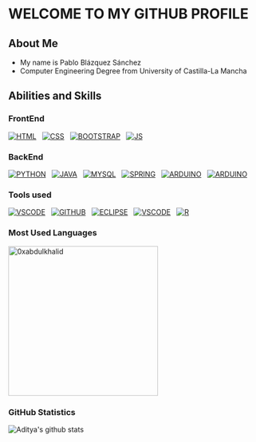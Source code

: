 # WELCOME TO MY GITHUB PROFILE

## About Me

- My name is Pablo Blázquez Sánchez
- Computer Engineering Degree from University of Castilla-La Mancha

## Abilities and Skills

### FrontEnd

[![HTML](https://skillicons.dev/icons?i=html)](https://www.w3schools.com/html/) &nbsp; [![CSS](https://skillicons.dev/icons?i=css)](https://www.w3schools.com/css/) &nbsp; [![BOOTSTRAP](https://skillicons.dev/icons?i=bootstrap)](https://getbootstrap.com/) &nbsp; [![JS](https://skillicons.dev/icons?i=js)](https://developer.mozilla.org/en-US/docs/Web/JavaScript)

### BackEnd

[![PYTHON](https://skillicons.dev/icons?i=py)](https://www.python.org/) &nbsp; [![JAVA](https://skillicons.dev/icons?i=java)](https://www.java.com/) &nbsp; [![MYSQL](https://skillicons.dev/icons?i=mysql)](https://www.mysql.com/) &nbsp; [![SPRING](https://skillicons.dev/icons?i=spring)](https://spring.io/) &nbsp; [![ARDUINO](https://skillicons.dev/icons?i=arduino)](https://www.arduino.cc/) &nbsp; [![ARDUINO](https://skillicons.dev/icons?i=c)](https://www.w3schools.com/c/c_intro.php)

### Tools used

[![VSCODE](https://skillicons.dev/icons?i=vscode)](https://www.vscode.com/) &nbsp; [![GITHUB](https://skillicons.dev/icons?i=github)](https://www.github.com/) &nbsp; [![ECLIPSE](https://skillicons.dev/icons?i=eclipse)](https://www.eclipse.org/) &nbsp; [![VSCODE](https://skillicons.dev/icons?i=visualstudio)](https://visualstudio.microsoft.com/es/) &nbsp; [![R](https://skillicons.dev/icons?i=r)](https://www.r-project.org/)

### Most Used Languages

<img src="https://github-readme-stats.vercel.app/api/top-langs?username=PabloBlazquezSanchez&show_icons=true&locale=en&layout=pie&line_height=20&title_color=7A7ADB&icon_color=2234AE&text_color=D3D3D3&bg_color=0,000000,130F40"  width="300" alt="0xabdulkhalid"/>

### GitHub Statistics

![Aditya's github stats](https://github-readme-stats.vercel.app/api?username=PabloBlazquezSanchez&show_icons=true&theme=tokyonight)

<!--
**PabloBlazquezSanchez/PabloBlazquezSanchez** is a ✨ _special_ ✨ repository because its `README.md` (this file) appears on your GitHub profile.

Here are some ideas to get you started:

- 🔭 I’m currently working on ...
- 🌱 I’m currently learning ...
- 👯 I’m looking to collaborate on ...
- 🤔 I’m looking for help with ...
- 💬 Ask me about ...
- 📫 How to reach me: ...
- 😄 Pronouns: ...
- ⚡ Fun fact: ...
-->

